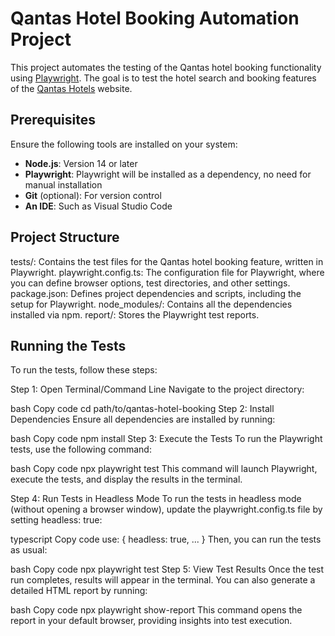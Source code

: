 # Qantas Hotel Booking Automation Project

This project automates the testing of the Qantas hotel booking functionality using [Playwright](https://playwright.dev/). The goal is to test the hotel search and booking features of the [Qantas Hotels](https://www.qantas.com/hotels) website.

## Prerequisites

Ensure the following tools are installed on your system:

- **Node.js**: Version 14 or later
- **Playwright**: Playwright will be installed as a dependency, no need for manual installation
- **Git** (optional): For version control
- **An IDE**: Such as Visual Studio Code

## Project Structure
tests/: Contains the test files for the Qantas hotel booking feature, written in Playwright.
playwright.config.ts: The configuration file for Playwright, where you can define browser options, test directories, and other settings.
package.json: Defines project dependencies and scripts, including the setup for Playwright.
node_modules/: Contains all the dependencies installed via npm.
report/: Stores the Playwright test reports.

## Running the Tests
To run the tests, follow these steps:

Step 1: Open Terminal/Command Line
Navigate to the project directory:

bash
Copy code
cd path/to/qantas-hotel-booking
Step 2: Install Dependencies
Ensure all dependencies are installed by running:

bash
Copy code
npm install
Step 3: Execute the Tests
To run the Playwright tests, use the following command:

bash
Copy code
npx playwright test
This command will launch Playwright, execute the tests, and display the results in the terminal.

Step 4: Run Tests in Headless Mode
To run the tests in headless mode (without opening a browser window), update the playwright.config.ts file by setting headless: true:

typescript
Copy code
use: {
  headless: true,
  ...
}
Then, you can run the tests as usual:

bash
Copy code
npx playwright test
Step 5: View Test Results
Once the test run completes, results will appear in the terminal. You can also generate a detailed HTML report by running:

bash
Copy code
npx playwright show-report
This command opens the report in your default browser, providing insights into test execution.
